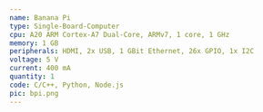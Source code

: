 ```yaml
---
name: Banana Pi
type: Single-Board-Computer
cpu: A20 ARM Cortex-A7 Dual-Core, ARMv7, 1 core, 1 GHz
memory: 1 GB
peripherals: HDMI, 2x USB, 1 GBit Ethernet, 26x GPIO, 1x I2C
voltage: 5 V
current: 400 mA
quantity: 1
code: C/C++, Python, Node.js
pic: bpi.png
---
```

